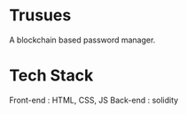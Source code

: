 # Trusues
A blockchain based password manager.

# Tech Stack
Front-end : HTML, CSS, JS
Back-end : solidity 
